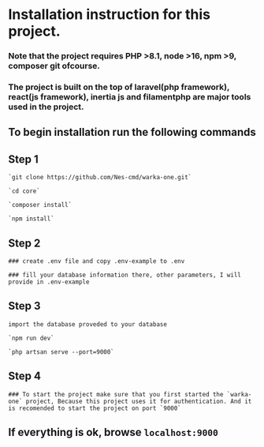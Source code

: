 # Installation instruction for this project.

### Note that the project requires PHP >8.1,  node >16, npm >9, composer git ofcourse.

### The project is built on the top of laravel(php framework), react(js framework), inertia js and filamentphp are major tools used in the project.

## To begin installation run the following commands
## Step 1

    `git clone https://github.com/Nes-cmd/warka-one.git`

    `cd core`

    `composer install`

    `npm install`

## Step 2

    ### create .env file and copy .env-example to .env

    ### fill your database information there, other parameters, I will provide in .env-example

## Step 3

    import the database proveded to your database

    `npm run dev`

    `php artsan serve --port=9000`

## Step 4

    ### To start the project make sure that you first started the `warka-one` project, Because this project uses it for authentication. And it is recomended to start the project on port `9000` 

## If everything is ok, browse `localhost:9000`